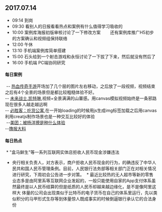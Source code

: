 ## 2017.07.14
* 09:14 到岗
* 09:30 看别人的日报看看热点和案例有什么值得学习吸收的
* 10:00 案例库海报初版审核讨论了一下修改方案
        还有案例库推广H5初步的方案确认和视频组保持联络
* 12:00 午休
* 13:10 手机端案例库简单搭建
* 15:00 石头给到一个射击游戏和永恒讨论了一下拔了下来，然后就没有然后了
* 16:00 手机端 PC端协同研究





#### 每日案例
  -- [热血传奇手游](https://mir2.1pix.cn/index_wx.html)开场加了几个层的图片左右移动，之后放了一段视频，视频结束之后有4个全景的场景但是都比较粗糙体验不好。<br/>
  -- [未来战士.凯特琳](http://lol.qq.com/m/act/a20170523caitlyn/index.html),视频+全景满满的山寨感。用canvas模拟视频始终是一条邪路现在很多人越走越远啊<br/>
  -- [必胜客：吃货公寓](http://case.heymeo.com/allsite/bsz_517/),在一开始loading的时候用js生成img标签加载之后用canvas利用creatjs制作场景也是一种交互比较好的体验<br/>
  --[美团：被杨洋撩是种什么体验](http://portal-portm.meituan.com/market/activity/index2.html)<br/>
  --[撸报大料](http://lol.qq.com/m/act/a20170530demacia/index.html)
#### 每日热点
  * "盒马鲜生"等一系列互联网实体店拒收人民币现金涉嫌违法
  * 央行相关负责人，对方表示，商户拒收人民币现金的行为，的确违反了中华人民共和国人民币管理条例。目前，人民银行法务部等相关部门正在对相关情况进行研究，下周初会公告进一步对策。
  * 最近比较热的无人超市等新的零售业态多是由阿里系等互联网企业发起的，一般只能使用自家的App支付体系虽然最终是以人民币结算的但是纸质的人民币却越来越边缘化，是不是像阿里这样大
  体量的公司会出现类似于比特币的电子货币在自己的体系里运行，先以类似积分的马甲形式生存等到体量惊人既成事实的时候倒逼银行承认它的合法身份
  

